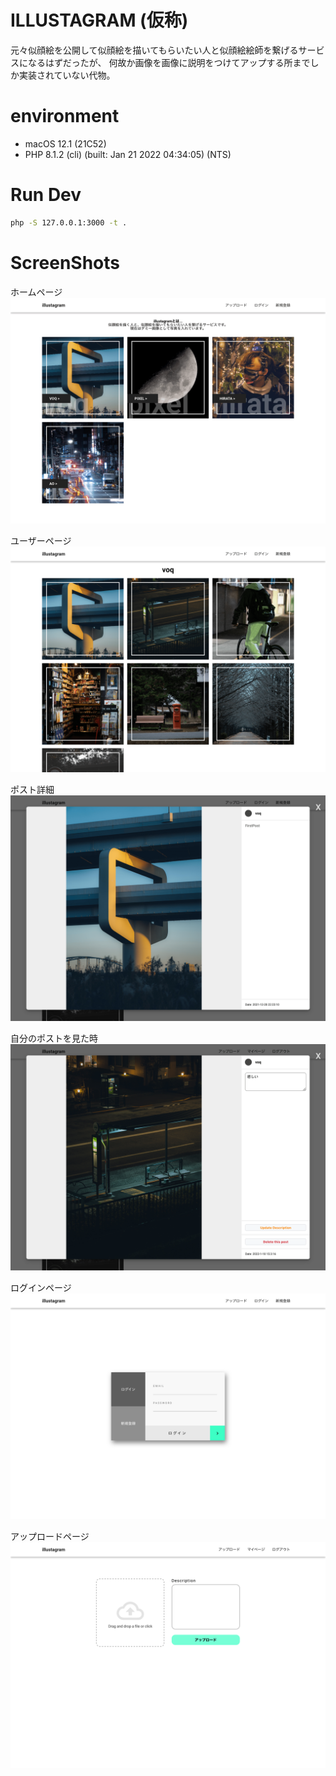 # ILLUSTAGRAM (仮称)
元々似顔絵を公開して似顔絵を描いてもらいたい人と似顔絵絵師を繋げるサービスになるはずだったが、
何故か画像を画像に説明をつけてアップする所までしか実装されていない代物。

# environment

-  macOS 12.1 (21C52)
-  PHP 8.1.2 (cli) (built: Jan 21 2022 04:34:05) (NTS)

# Run Dev

```bash
php -S 127.0.0.1:3000 -t .
```

# ScreenShots

ホームページ
![HomepageScreenshot](https://github.com/aovoq/sheena-sns/blob/main/screenshots/ss_home.png?raw=true)

ユーザーページ
![UserpageScreenshot](https://github.com/aovoq/sheena-sns/blob/main/screenshots/ss_user.png?raw=true)

ポスト詳細
![PostpageScreenshot](https://github.com/aovoq/sheena-sns/blob/main/screenshots/ss_post.png?raw=true)

自分のポストを見た時
![MyPostpageScreenshot](https://github.com/aovoq/sheena-sns/blob/main/screenshots/ss_mypost.png?raw=true)

ログインページ
![LoginpageScreenshot](https://github.com/aovoq/sheena-sns/blob/main/screenshots/ss_login.png?raw=true)

アップロードページ
![UploadpageScreenshot](https://github.com/aovoq/sheena-sns/blob/main/screenshots/ss_upload.png?raw=true)
